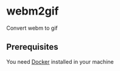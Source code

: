 # webm2gif

Convert webm to gif

## Prerequisites 

You need [Docker](https://www.docker.com/) installed in your machine
